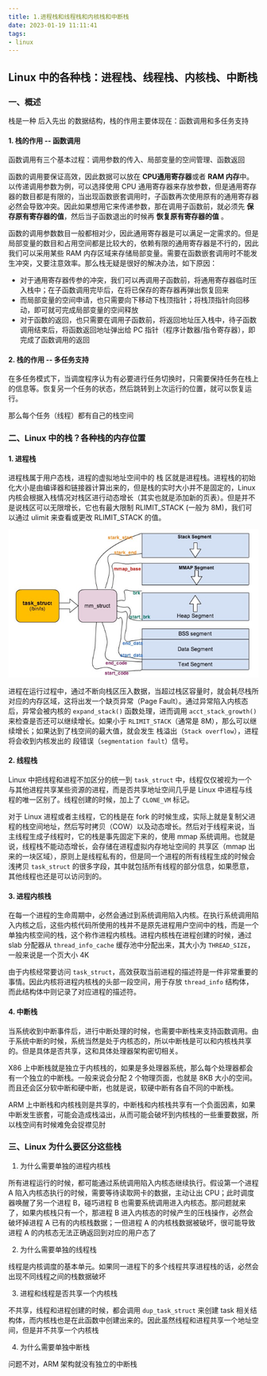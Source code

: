 ```yaml
---
title: 1.进程栈和线程栈和内核栈和中断栈
date: 2023-01-19 11:11:41
tags:
- linux
---
```


## Linux 中的各种栈：进程栈、线程栈、内核栈、中断栈

### 一、概述

栈是一种 后入先出 的数据结构，栈的作用主要体现在：函数调用和多任务支持

#### 1. 栈的作用 -- 函数调用

函数调用有三个基本过程：调用参数的传入、局部变量的空间管理、函数返回

函数的调用要保证高效，因此数据可以放在 **CPU通用寄存器**或者 **RAM 内存**中。以传递调用参数为例，可以选择使用 CPU 通用寄存器来存放参数，但是通用寄存器的数目都是有限的，当出现函数嵌套调用时，子函数再次使用原有的通用寄存器必然会导致冲突。因此如果想用它来传递参数，那在调用子函数前，就必须先 **保存原有寄存器的值**，然后当子函数退出的时候再 **恢复原有寄存器的值** 。

函数的调用参数数目一般都相对少，因此通用寄存器是可以满足一定需求的。但是局部变量的数目和占用空间都是比较大的，依赖有限的通用寄存器是不行的，因此我们可以采用某些 RAM 内存区域来存储局部变量。需要在函数嵌套调用时不能发生冲突，又要注意效率。那么栈无疑是很好的解决办法，如下原因：

- 对于通用寄存器传参的冲突，我们可以再调用子函数前，将通用寄存器临时压入栈中；在子函数调用完毕后，在将已保存的寄存器再弹出恢复回来
- 而局部变量的空间申请，也只需要向下移动下栈顶指针；将栈顶指针向回移动，即可就可完成局部变量的空间释放
- 对于函数的返回，也只需要在调用子函数前，将返回地址压入栈中，待子函数调用结束后，将函数返回地址弹出给 PC 指针（程序计数器/指令寄存器），即完成了函数调用的返回

#### 2. 栈的作用 -- 多任务支持

在多任务模式下，当调度程序认为有必要进行任务切换时，只需要保持任务在栈上的信息等。恢复另一个任务的状态，然后跳转到上次运行的位置，就可以恢复运行。

那么每个任务（线程）都有自己的栈空间

### 二、Linux 中的栈？各种栈的内存位置

#### 1. 进程栈

进程栈属于用户态栈，进程的虚拟地址空间中的 栈 区就是进程栈。进程栈的初始化大小是由编译器和链接器计算出来的，但是栈的实时大小并不是固定的，Linux 内核会根据入栈情况对栈区进行动态增长（其实也就是添加新的页表）。但是并不是说栈区可以无限增长，它也有最大限制 RLIMIT_STACK (一般为 8M)，我们可以通过 ulimit 来查看或更改 RLIMIT_STACK 的值。

<img src="./image/进程栈.jpg" style="zoom:80%;" />

进程在运行过程中，通过不断向栈区压入数据，当超过栈区容量时，就会耗尽栈所对应的内存区域，这将出发一个缺页异常（Page Fault）。通过异常陷入内核态后，异常会被内核的 `expand_stack()` 函数处理，进而调用 `acct_stack_growth()` 来检查是否还可以继续增长。如果小于 `RLIMIT_STACK`（通常是 8M），那么可以继续增长；如果达到了栈空间的最大值，就会发生 栈溢出（`Stack overflow`），进程将会收到内核发出的 段错误（`segmentation fault`）信号。

#### 2. 线程栈

Linux 中把线程和进程不加区分的统一到 `task_struct` 中，线程仅仅被视为一个与其他进程共享某些资源的进程，而是否共享地址空间几乎是 Linux 中进程与线程的唯一区别了。线程创建的时候，加上了 `CLONE_VM` 标记。

对于 Linux 进程或者主线程，它的栈是在 fork 的时候生成，实际上就是复制父进程的栈空间地址，然后写时拷贝（COW）以及动态增长。然后对于线程来说，当主线程生成子线程时，它的栈是事先固定下来的，使用 mmap 系统调用。也就是说，线程栈不能动态增长，会存储在进程虚拟内存地址空间的 共享区（mmap 出来的一块区域），原则上是线程私有的，但是同一个进程的所有线程生成的时候会浅拷贝 `task_struct` 的很多字段，其中就包括所有线程的部分信息，如果愿意，其他线程也还是可以访问到的。

#### 3. 进程内核栈

在每一个进程的生命周期中，必然会通过到系统调用陷入内核。在执行系统调用陷入内核之后，这些内核代码所使用的栈并不是原先进程用户空间中的栈，而是一个单独内核空间的栈，这个称作进程内核栈。进程内核栈在进程创建的时候，通过 slab 分配器从 `thread_info_cache` 缓存池中分配出来，其大小为 `THREAD_SIZE`，一般来说是一个页大小 4K

由于内核经常要访问 `task_struct`，高效获取当前进程的描述符是一件非常重要的事情。因此内核将进程内核栈的头部一段空间，用于存放 `thread_info` 结构体，而此结构体中则记录了对应进程的描述符。

#### 4. 中断栈

当系统收到中断事件后，进行中断处理的时候，也需要中断栈来支持函数调用。由于系统中断的时候，系统当然是处于内核态的，所以中断栈是可以和内核栈共享的。但是具体是否共享，这和具体处理器架构密切相关。

X86 上中断栈就是独立于内核栈的，如果是多处理器系统，那么每个处理器都会有一个独立的中断栈。一般来说会分配 2 个物理页面，也就是 8KB 大小的空间。而且还会区分软中断和硬中断，也就是说，软硬中断有各自不同的中断栈。

ARM 上中断栈和内核栈则是共享的，中断栈和内核栈共享有一个负面因素，如果中断发生嵌套，可能会造成栈溢出，从而可能会破坏到内核栈的一些重要数据，所以栈空间有时候难免会捉襟见肘

### 三、Linux 为什么要区分这些栈

1. 为什么需要单独的进程内核栈

所有进程运行的时候，都可能通过系统调用陷入内核态继续执行。假设第一个进程 A 陷入内核态执行的时候，需要等待读取网卡的数据，主动让出 CPU；此时调度器唤醒了另一个进程 B，碰巧进程 B 也需要系统调用进入内核态。那问题就来了，如果内核栈只有一个，那进程 B 进入内核态的时候产生的压栈操作，必然会破坏掉进程 A 已有的内核栈数据；一但进程 A 的内核栈数据被破坏，很可能导致进程 A 的内核态无法正确返回到对应的用户态了

2. 为什么需要单独的线程栈

线程是内核调度的基本单元。如果同一进程下的多个线程共享进程栈的话，必然会出现不同线程之间的栈数据破坏

3. 进程和线程是否共享一个内核栈

不共享，线程和进程创建的时候，都会调用 `dup_task_struct` 来创建 task 相关结构体，而内核栈也是在此函数中创建出来的。因此虽然线程和进程共享一个地址空间，但是并不共享一个内核栈

4. 为什么需要单独中断栈

问题不对，ARM 架构就没有独立的中断栈



































